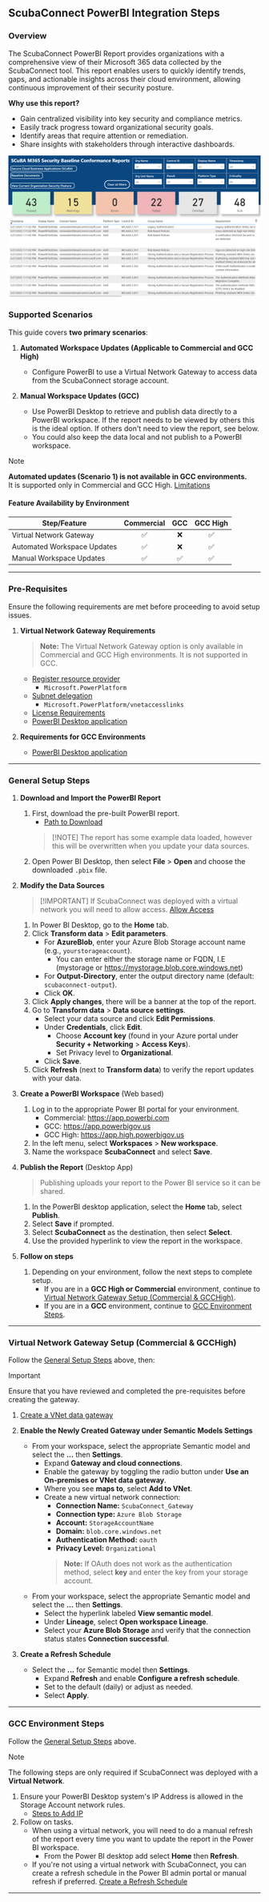 ## **ScubaConnect PowerBI Integration Steps**

### Overview
The ScubaConnect PowerBI Report provides organizations with a comprehensive view of their Microsoft 365 data collected by the ScubaConnect tool. This report enables users to quickly identify trends, gaps, and actionable insights across their cloud environment, allowing continuous improvement of their security posture.

**Why use this report?**
- Gain centralized visibility into key security and compliance metrics.
- Easily track progress toward organizational security goals.
- Identify areas that require attention or remediation.
- Share insights with stakeholders through interactive dashboards.

![SCuBA M365 PowerBI Report](powerbi_report_screenshot.png)

### **Supported Scenarios**

This guide covers **two primary scenarios**:

1. **Automated Workspace Updates (Applicable to Commercial and GCC High)**
   - Configure PowerBI to use a Virtual Network Gateway to access data from the ScubaConnect storage account.

2. **Manual Workspace Updates (GCC)**
   - Use PowerBI Desktop to retrieve and publish data directly to a PowerBI workspace. If the report needs to be viewed by others this is the ideal option. If others don't need to view the report, see below.
   - You could also keep the data local and not publish to a PowerBI workspace.

> [!NOTE]
> **Automated updates (Scenario 1) is not available in GCC environments.**<br>
> It is supported only in Commercial and GCC High.
> [Limitations](https://learn.microsoft.com/en-us/data-integration/vnet/overview#limitations)

#### Feature Availability by Environment

| Step/Feature                | Commercial | GCC | GCC High |
|-----------------------------|:----------:|:---:|:--------:|
| Virtual Network Gateway     | ✅         | ❌  | ✅       |
| Automated Workspace Updates | ✅         | ❌  | ✅       |
| Manual Workspace Updates    | ✅         | ✅  | ✅       |

---

### **Pre-Requisites**
Ensure the following requirements are met before proceeding to avoid setup issues.

1. **Virtual Network Gateway Requirements**
   > **Note:** The Virtual Network Gateway option is only available in Commercial and GCC High environments. It is not supported in GCC.
   - [Register resource provider](https://learn.microsoft.com/en-us/data-integration/vnet/create-data-gateways#step-1-register-microsoftpowerplatform-as-a-resource-provider)
     - `Microsoft.PowerPlatform`
   - [Subnet delegation](https://learn.microsoft.com/en-us/data-integration/vnet/create-data-gateways#step-2-associate-the-subnet-to-microsoft-power-platform)
     - `Microsoft.PowerPlatform/vnetaccesslinks`
   - [License Requirements](https://learn.microsoft.com/en-us/data-integration/vnet/overview#limitations)
   - [PowerBI Desktop application](https://www.microsoft.com/en-us/download/details.aspx?id=58494&msockid=101dc2aa8ee969a80209d6378f076840)

2. **Requirements for GCC Environments**
   - [PowerBI Desktop application](https://www.microsoft.com/en-us/download/details.aspx?id=58494&msockid=101dc2aa8ee969a80209d6378f076840)

---

### **General Setup Steps**

1. **Download and Import the PowerBI Report**
   1. First, download the pre-built PowerBI report.
       - [Path to Download](https://github.com/cisagov/ScubaConnect/blob/main/m365/powerbi/SCuBA%20M365%20Report%20(Azure%20Blob%20Storage).pbix)
       > [!NOTE] The report has some example data loaded, however this will be overwritten when you update your data sources.
    2. Open Power BI Desktop, then select **File** > **Open** and choose the downloaded `.pbix` file.

2. **Modify the Data Sources**
   > [!IMPORTANT] If ScubaConnect was deployed with a virtual network you will need to allow access.
   > [Allow Access](#gcc-environment-steps)
   1. In Power BI Desktop, go to the **Home** tab.
   2. Click **Transform data** > **Edit parameters**.
       - For **AzureBlob**, enter your Azure Blob Storage account name (e.g., `yourstorageaccount`).
         - You can enter either the storage name or FQDN, I.E (mystorage or https://mystorage.blob.core.windows.net)
       - For **Output-Directory**, enter the output directory name (default: `scubaconnect-output`).
       - Click **OK**.
   3. Click **Apply changes**, there will be a banner at the top of the report.
   4. Go to **Transform data** > **Data source settings**.
      - Select your data source and click **Edit Permissions**.
      - Under **Credentials**, click **Edit**.
        - Choose **Account key** (found in your Azure portal under **Security + Networking** > **Access Keys**).
        - Set Privacy level to **Organizational**.
      - Click **Save**.
   5. Click **Refresh** (next to **Transform data**) to verify the report updates with your data.

3. **Create a PowerBI Workspace** (Web based)
   1. Log in to the appropriate Power BI portal for your environment.
        - Commercial: https://app.powerbi.com
        - GCC: https://app.powerbigov.us
        - GCC High: https://app.high.powerbigov.us
   2. In the left menu, select **Workspaces** > **New workspace**.
   3. Name the workspace **ScubaConnect** and select **Save**.

4. **Publish the Report** (Desktop App)
   > Publishing uploads your report to the Power BI service so it can be shared.
   1. In the PowerBI desktop application, select the **Home** tab, select **Publish**.
   2. Select **Save** if prompted.
   3. Select **ScubaConnect** as the destination, then select **Select**.
   4. Use the provided hyperlink to view the report in the workspace.

5. **Follow on steps**
   1. Depending on your environment, follow the next steps to complete setup.
      - If you are in a **GCC High or Commercial** environment, continue to [Virtual Network Gateway Setup (Commercial & GCCHigh)](#virtual-network-gateway-setup-commercial--gcchigh).
      - If you are in a **GCC** environment, continue to [GCC Environment Steps](#gcc-environment-steps).

---

### **Virtual Network Gateway Setup (Commercial & GCCHigh)**

Follow the [General Setup Steps](#general-setup-steps) above, then:

> [!IMPORTANT]
> Ensure that you have reviewed and completed the pre-requisites before creating the gateway.

1. [Create a VNet data gateway](https://learn.microsoft.com/en-us/data-integration/vnet/create-data-gateways#step-3-create-a-vnet-data-gateway)

2. **Enable the Newly Created Gateway under Semantic Models Settings**
   - From your workspace, select the appropriate Semantic model and select the **...** then **Settings**.
     - Expand **Gateway and cloud connections**.
     - Enable the gateway by toggling the radio button under **Use an On-premises or VNet data gateway**.
     - Where you see **maps to**, select **Add to VNet**.
     - Create a new virtual network connection:
       - **Connection Name:** `ScubaConnect_Gateway`
       - **Connection type:** `Azure Blob Storage`
       - **Account:** `StorageAccountName`
       - **Domain:** `blob.core.windows.net`
       - **Authentication Method:** `oauth`
       - **Privacy Level:** `Organizational`
       > **Note:** If OAuth does not work as the authentication method, select **key** and enter the key from your storage account.
   - From your workspace, select the appropriate Semantic model and select the **...** then **Settings**.
     - Select the hyperlink labeled **View semantic model**.
     - Under **Lineage**, select **Open workspace Lineage**.
     - Select your **Azure Blob Storage** and verify that the connection status states **Connection successful**.

3. **Create a Refresh Schedule**
   - Select the **...** for Semantic model then **Settings**.
     - Expand **Refresh** and enable **Configure a refresh schedule**.
     - Set to the default (daily) or adjust as needed.
     - Select **Apply**.

---

### **GCC Environment Steps**

Follow the [General Setup Steps](#general-setup-steps) above.

> [!NOTE]
> The following steps are only required if ScubaConnect was deployed with a **Virtual Network**.

1. Ensure your PowerBI Desktop system's IP Address is allowed in the Storage Account network rules.
     - [Steps to Add IP](https://learn.microsoft.com/en-us/azure/storage/common/storage-network-security?tabs=azure-portal#managing-ip-network-rules)
2. Follow on tasks.
   - When using a virtual network, you will need to do a manual refresh of the report every time you want to update the report in the Power BI workspace.
     - From the Power BI desktop add select **Home** then  **Refresh**.
   - If you're not using a virtual network with ScubaConnect, you can create a refresh schedule in the Power BI admin portal or manual refresh if preferred. [Create a Refresh Schedule](https://learn.microsoft.com/en-us/power-bi/connect-data/refresh-scheduled-refresh#scheduled-refresh)

---
